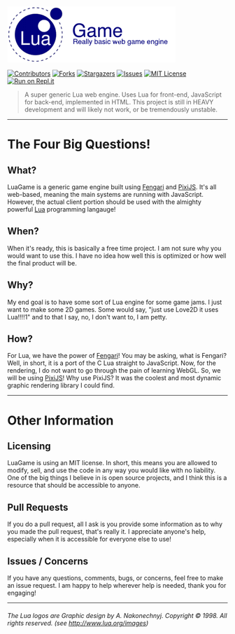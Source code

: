 ![LuaGame](README_assets/banner_alt.png)

[![Contributors][contributors-shield]][contributors-url]
[![Forks][forks-shield]][forks-url]
[![Stargazers][stars-shield]][stars-url]
[![Issues][issues-shield]][issues-url]
[![MIT License][license-shield]][license-url]
[![Run on Repl.it](https://repl.it/badge/github/HooferDevelops/LuaGame)](https://repl.it/github/HooferDevelops/LuaGame)

> A super generic Lua web engine. Uses Lua for front-end, JavaScript for back-end, implemented in HTML. This project is still in HEAVY development and will likely not work, or be tremendously unstable.

---

# The Four Big Questions!

## What?
LuaGame is a generic game engine built using [Fengari](https://github.com/fengari-lua/fengari) and [PixiJS](https://github.com/pixijs/pixijs). It's all web-based, meaning the main systems are running with JavaScript. However, the actual client portion should be used with the almighty powerful [Lua](https://www.lua.org/) programming langauge!

## When?
When it's ready, this is basically a free time project. I am not sure why you would want to use this. I have no idea how well this is optimized or how well the final product will be.

## Why?
My end goal is to have some sort of Lua engine for some game jams. I just want to make some 2D games. Some would say, "just use Love2D it uses Lua!!!!1" and to that I say, no, I don't want to, I am petty.

## How?
For Lua, we have the power of [Fengari](https://github.com/fengari-lua/fengari)! You may be asking, what is Fengari? Well, in short, it is a port of the C Lua straight to JavaScript.
Now, for the rendering, I do not want to go through the pain of learning WebGL. So, we will be using [PixiJS](https://github.com/pixijs/pixijs)! Why use PixiJS? It was the coolest and most dynamic graphic rendering library I could find.

---

# Other Information

## Licensing
LuaGame is using an MIT license. In short, this means you are allowed to modify, sell, and use the code in any way you would like with no liability. One of the big things I believe in is open source projects, and I think this is a resource that should be accessible to anyone.

## Pull Requests
If you do a pull request, all I ask is you provide some information as to why you made the pull request, that's really it. I appreciate anyone's help, especially when it is accessible for everyone else to use!

## Issues / Concerns
If you have any questions, comments, bugs, or concerns, feel free to make an issue request. I am happy to help wherever help is needed, thank you for engaging!

---

###### The Lua logos are Graphic design by A. Nakonechnyj. Copyright © 1998. All rights reserved. (see http://www.lua.org/images)




[contributors-shield]: https://img.shields.io/github/contributors/HooferDevelops/LuaGame.svg?style=flat-square
[contributors-url]: https://github.com/HooferDevelops/LuaGame/graphs/contributors
[forks-shield]: https://img.shields.io/github/forks/HooferDevelops/LuaGame.svg?style=flat-square
[forks-url]: https://github.com/HooferDevelops/LuaGame/network/members
[stars-shield]: https://img.shields.io/github/stars/HooferDevelops/LuaGame.svg?style=flat-square
[stars-url]: https://github.com/HooferDevelops/LuaGame/stargazers
[issues-shield]: https://img.shields.io/github/issues/HooferDevelops/LuaGame.svg?style=flat-square
[issues-url]: https://github.com/HooferDevelops/LuaGame/issues
[license-shield]: https://img.shields.io/github/license/HooferDevelops/LuaGame.svg?style=flat-square
[license-url]: https://github.com/HooferDevelops/LuaGame/blob/master/LICENSE.txt
